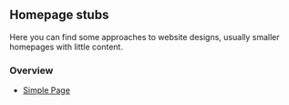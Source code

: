 ## Homepage stubs ##

Here you can find some approaches to website designs, usually smaller homepages with little content.

### Overview ###

 - [Simple Page](/simplepage)
